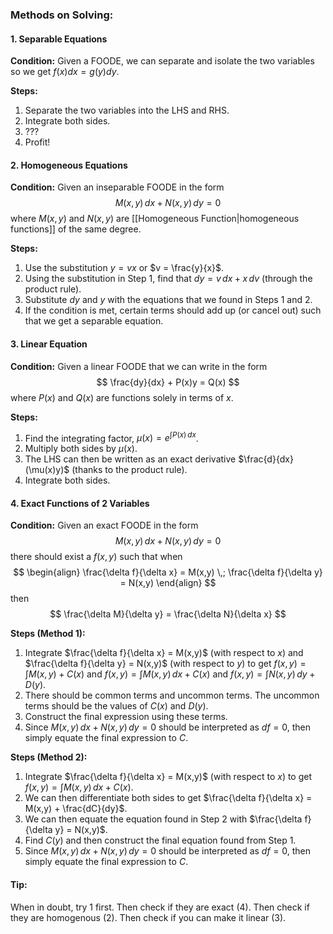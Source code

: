 ### Methods on Solving:
#### 1. Separable Equations
**Condition:** Given a FOODE, we can separate and isolate the two variables so we get $f(x) dx = g(y) dy$.

**Steps:**
1. Separate the two variables into the LHS and RHS.
2. Integrate both sides.
3. ???
4. Profit!
#### 2. Homogeneous Equations
**Condition:** Given an inseparable FOODE in the form
$$
M(x,y)\,dx + N(x,y)\,dy = 0 
$$
where $M(x,y)$ and $N(x,y)$ are [[Homogeneous Function|homogeneous functions]] of the same degree.

**Steps:**
1. Use the substitution $y = vx$ or $v = \frac{y}{x}$.
2. Using the substitution in Step 1, find that $dy = v\,dx + x\,dv$ (through the product rule).
3. Substitute $dy$ and $y$ with the equations that we found in Steps 1 and 2.
4. If the condition is met, certain terms should add up (or cancel out) such that we get a separable equation.
#### 3. Linear Equation
**Condition:** Given a linear FOODE that we can write in the form
$$
\frac{dy}{dx} + P(x)y = Q(x)
$$
where $P(x)$ and $Q(x)$ are functions solely in terms of $x$.

**Steps:**
1. Find the integrating factor, $\mu(x) = e^{\int P(x)\,dx}$.
2. Multiply both sides by $\mu(x)$.
3. The LHS can then be written as an exact derivative $\frac{d}{dx}(\mu(x)y)$ (thanks to the product rule).
4. Integrate both sides.

#### 4. Exact Functions of 2 Variables
**Condition:** Given an exact FOODE in the form
$$
M(x,y)\,dx + N(x,y)\,dy = 0 
$$
there should exist a $f(x,y)$ such that when
$$
\begin{align}
\frac{\delta f}{\delta x} = M(x,y) \,;
\frac{\delta f}{\delta y} = N(x,y)
\end{align}
$$
then
$$
\frac{\delta M}{\delta y} = \frac{\delta N}{\delta x}
$$

**Steps (Method 1):**
1. Integrate $\frac{\delta f}{\delta x} = M(x,y)$ (with respect to $x$) and $\frac{\delta f}{\delta y} = N(x,y)$ (with respect to $y$) to get $f(x,y) = \int M(x,y) + C(x)$ and $f(x,y) = \int M(x,y)\,dx + C(x)$ and $f(x,y) = \int N(x,y)\,dy + D(y)$.
2. There should be common terms and uncommon terms. The uncommon terms should be the values of $C(x)$ and $D(y)$.
3.  Construct the final expression using these terms.
4. Since $M(x,y)\,dx + N(x,y)\,dy=0$ should be interpreted as $df=0$, then simply equate the final expression to $C$.

**Steps (Method 2):**
1. Integrate $\frac{\delta f}{\delta x} = M(x,y)$ (with respect to $x$) to get $f(x,y) = \int M(x,y)\,dx + C(x)$.
2. We can then differentiate both sides to get $\frac{\delta f}{\delta x} = M(x,y) + \frac{dC}{dy}$.
3. We can then equate the equation found in Step 2 with $\frac{\delta f}{\delta y} = N(x,y)$.
4. Find $C(y)$ and then construct the final equation found from Step 1.
5. Since $M(x,y)\,dx + N(x,y)\,dy=0$ should be interpreted as $df=0$, then simply equate the final expression to $C$.
#### Tip:
When in doubt, try 1 first. Then check if they are exact (4). Then check if they are homogenous (2). Then check if you can make it linear (3).
